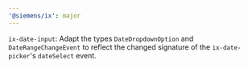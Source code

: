 ```yaml
---
'@siemens/ix': major
---
```


`ix-date-input`: Adapt the types `DateDropdownOption` and `DateRangeChangeEvent` to reflect the changed signature of the  `ix-date-picker`'s `dateSelect` event.
